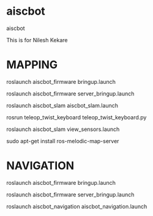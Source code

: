 # aiscbot
aiscbot 

This is for Nilesh Kekare

# MAPPING
roslaunch aiscbot_firmware bringup.launch

roslaunch aiscbot_firmware server_bringup.launch

roslaunch aiscbot_slam aiscbot_slam.launch

rosrun teleop_twist_keyboard teleop_twist_keyboard.py

roslaunch aiscbot_slam view_sensors.launch

sudo apt-get install ros-melodic-map-server

# NAVIGATION

roslaunch aiscbot_firmware bringup.launch

roslaunch aiscbot_firmware server_bringup.launch

roslaunch aiscbot_navigation aiscbot_navigation.launch

